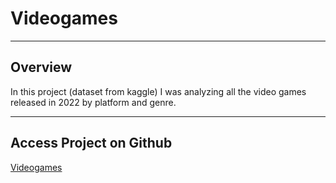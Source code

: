# Videogames
---
## Overview
In this project (dataset from kaggle) I was analyzing 
all the video games released in 2022 by platform and genre.

---
## Access Project on Github
[Videogames](https://github.com/CallMeDonut/Video-Games-Project)


```
